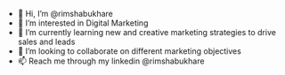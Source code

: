 - 👋 Hi, I’m @rimshabukhare
- 👀 I’m interested in Digital Marketing
- 🌱 I’m currently learning new and creative marketing strategies to drive sales and leads 
- 💞️ I’m looking to collaborate on different marketing objectives 
- 📫 Reach me through my linkedin @rimshabukhare

<!---
rimshabukhare/rimshabukhare is a ✨ special ✨ repository because its `README.md` (this file) appears on your GitHub profile.
You can click the Preview link to take a look at your changes.
--->
